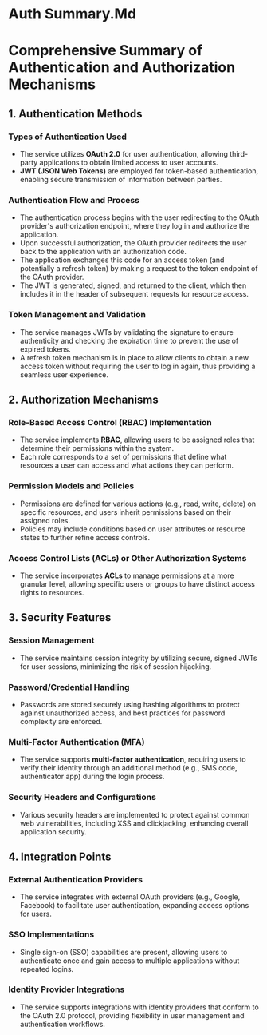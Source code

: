 # Auth Summary.Md

# Comprehensive Summary of Authentication and Authorization Mechanisms

## 1. Authentication Methods

### Types of Authentication Used
- The service utilizes **OAuth 2.0** for user authentication, allowing third-party applications to obtain limited access to user accounts.
- **JWT (JSON Web Tokens)** are employed for token-based authentication, enabling secure transmission of information between parties.

### Authentication Flow and Process
- The authentication process begins with the user redirecting to the OAuth provider's authorization endpoint, where they log in and authorize the application.
- Upon successful authorization, the OAuth provider redirects the user back to the application with an authorization code.
- The application exchanges this code for an access token (and potentially a refresh token) by making a request to the token endpoint of the OAuth provider.
- The JWT is generated, signed, and returned to the client, which then includes it in the header of subsequent requests for resource access.

### Token Management and Validation
- The service manages JWTs by validating the signature to ensure authenticity and checking the expiration time to prevent the use of expired tokens.
- A refresh token mechanism is in place to allow clients to obtain a new access token without requiring the user to log in again, thus providing a seamless user experience.

## 2. Authorization Mechanisms

### Role-Based Access Control (RBAC) Implementation
- The service implements **RBAC**, allowing users to be assigned roles that determine their permissions within the system.
- Each role corresponds to a set of permissions that define what resources a user can access and what actions they can perform.

### Permission Models and Policies
- Permissions are defined for various actions (e.g., read, write, delete) on specific resources, and users inherit permissions based on their assigned roles.
- Policies may include conditions based on user attributes or resource states to further refine access controls.

### Access Control Lists (ACLs) or Other Authorization Systems
- The service incorporates **ACLs** to manage permissions at a more granular level, allowing specific users or groups to have distinct access rights to resources.

## 3. Security Features

### Session Management
- The service maintains session integrity by utilizing secure, signed JWTs for user sessions, minimizing the risk of session hijacking.

### Password/Credential Handling
- Passwords are stored securely using hashing algorithms to protect against unauthorized access, and best practices for password complexity are enforced.

### Multi-Factor Authentication (MFA)
- The service supports **multi-factor authentication**, requiring users to verify their identity through an additional method (e.g., SMS code, authenticator app) during the login process.

### Security Headers and Configurations
- Various security headers are implemented to protect against common web vulnerabilities, including XSS and clickjacking, enhancing overall application security.

## 4. Integration Points

### External Authentication Providers
- The service integrates with external OAuth providers (e.g., Google, Facebook) to facilitate user authentication, expanding access options for users.

### SSO Implementations
- Single sign-on (SSO) capabilities are present, allowing users to authenticate once and gain access to multiple applications without repeated logins.

### Identity Provider Integrations
- The service supports integrations with identity providers that conform to the OAuth 2.0 protocol, providing flexibility in user management and authentication workflows.